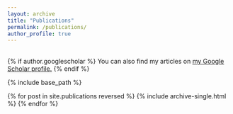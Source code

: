 ```yaml
---
layout: archive
title: "Publications"
permalink: /publications/
author_profile: true
---
```


<!-- You can also find my publications on my <a href="https://scholar.google.com/citations?user=DqKNmmUAAAAJ&hl=en&authuser=1"> Google Scholar </a> and <a href="https://www.researchgate.net/profile/Millend-Roy"> ResearchGate </a> profiles. -->
<br>
{% if author.googlescholar %}
  You can also find my articles on <u><a href="{{author.googlescholar}}">my Google Scholar profile</a>.</u>
{% endif %}

{% include base_path %}

{% for post in site.publications reversed %}
  {% include archive-single.html %}
{% endfor %}
